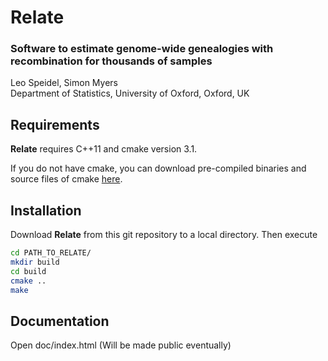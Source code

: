 
# Relate 
### Software to estimate genome-wide genealogies with recombination for thousands of samples
Leo Speidel, Simon Myers <br/> Department of Statistics, University of Oxford, Oxford, UK



## Requirements

**Relate** requires C++11 and cmake version 3.1.

If you do not have cmake, you can download pre-compiled binaries and source files of cmake <a href="https://cmake.org/download/">here</a>.

## Installation

Download **Relate** from this git repository to a local directory.
Then execute

```` bash
cd PATH_TO_RELATE/
mkdir build
cd build
cmake ..
make
````

## Documentation

Open doc/index.html (Will be made public eventually)


